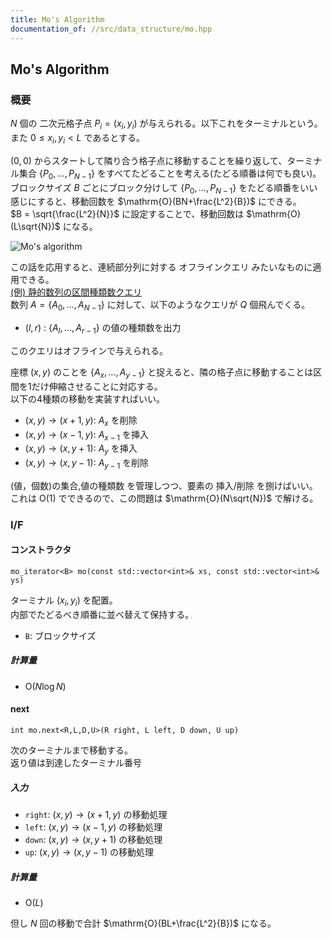 ```yaml
---
title: Mo's Algorithm
documentation_of: //src/data_structure/mo.hpp
---
```


## Mo's Algorithm

### 概要

$N$ 個の 二次元格子点 $P _ i = (x _ i, y _ i)$ が与えられる。以下これをターミナルという。  
また $0 \le x _ i, y _ i \lt L$ であるとする。

$(0,0)$ からスタートして隣り合う格子点に移動することを繰り返して、ターミナル集合 $\lbrace P _ 0, \dots, P _ {N-1} \rbrace$ をすべてたどることを考える(たどる順番は何でも良い)。  
ブロックサイズ $B$ ごとにブロック分けして $\lbrace P _ 0, \dots, P _ {N-1} \rbrace$ をたどる順番をいい感じにすると、移動回数を $\mathrm{O}(BN+\frac{L^2}{B})$ にできる。  
$B = \sqrt{\frac{L^2}{N}}$ に設定することで、移動回数は $\mathrm{O}(L\sqrt{N})$ になる。

![Mo's algorithm](https://pachicobue.github.io/algolib/mo.png)

この話を応用すると、連続部分列に対する オフラインクエリ みたいなものに適用できる。  
<u>(例) 静的数列の区間種類数クエリ</u>  
数列 $A = \lbrace A _ 0, \dots, A _ {N-1} \rbrace$ に対して、以下のようなクエリが $Q$ 個飛んでくる。  

- $(l,r)$ : $\lbrace A _ l, \dots, A _ {r-1} \rbrace$ の値の種類数を出力

このクエリはオフラインで与えられる。  

座標 $(x,y)$ のことを $\lbrace A _ x, \dots, A _ {y-1}\rbrace$ と捉えると、隣の格子点に移動することは区間を1だけ伸縮させることに対応する。  
以下の4種類の移動を実装すればいい。

- $(x,y) \rightarrow (x+1, y)$: $A _ {x}$ を削除
- $(x,y) \rightarrow (x-1, y)$: $A _ {x-1}$ を挿入
- $(x,y) \rightarrow (x, y+1)$: $A _ {y}$ を挿入 
- $(x,y) \rightarrow (x, y-1)$: $A _ {y-1}$ を削除

(値，個数)の集合,値の種類数 を管理しつつ、要素の 挿入/削除 を捌けばいい。  
これは $\mathrm{O}(1)$ でできるので、この問題は $\mathrm{O}(N\sqrt{N})$ で解ける。

### I/F

#### コンストラクタ

```
mo_iterator<B> mo(const std::vector<int>& xs, const std::vector<int>& ys)
```

ターミナル $(x _ i, y _ i)$ を配置。  
内部でたどるべき順番に並べ替えて保持する。

- `B`: ブロックサイズ


##### 計算量

- $\mathrm{O}(N \log N)$

#### next

```
int mo.next<R,L,D,U>(R right, L left, D down, U up)
```

次のターミナルまで移動する。  
返り値は到達したターミナル番号

##### 入力

- `right`: $(x,y)\rightarrow (x+1,y)$ の移動処理 
- `left`: $(x,y)\rightarrow (x-1,y)$ の移動処理 
- `down`: $(x,y)\rightarrow (x,y+1)$ の移動処理 
- `up`: $(x,y)\rightarrow (x,y-1)$ の移動処理 

##### 計算量

- $\mathrm{O}(L)$

但し $N$ 回の移動で合計 $\mathrm{O}(BL+\frac{L^2}{B})$ になる。
